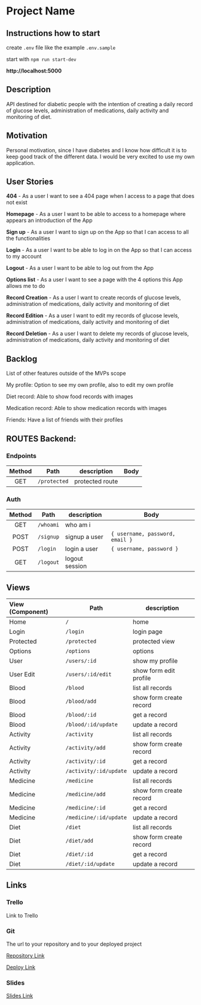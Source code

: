 # Project Name

## Instructions how to start

create `.env` file like the example `.env.sample`

start with `npm run start-dev`

**http://localhost:5000**

## Description

API destined for diabetic people with the intention of creating a daily record of glucose levels, administration of medications, daily activity and monitoring of diet.

## Motivation

Personal motivation, since I have diabetes and I know how difficult it is to keep good track of the different data. I would be very excited to use my own application.

## User Stories

**404** - As a user I want to see a 404 page when I access to a page that does not exist

**Homepage** - As a user I want to be able to access to a homepage where appears an introduction of the App 

**Sign up** - As a user I want to sign up on the App so that I can access to all the functionalities

**Login** - As a user I want to be able to log in on the App so that I can access to my account

**Logout** - As a user I want to be able to log out from the App

**Options list** - As a user I want to see a page with the 4 options this App allows me to do

**Record Creation** - As a user I want to create records of glucose levels, administration of medications, daily activity and monitoring of diet

**Record Edition** - As a user I want to edit my records of glucose levels, administration of medications, daily activity and monitoring of diet

**Record Deletion** - As a user I want to delete my records of glucose levels, administration of medications, daily activity and monitoring of diet


## Backlog

List of other features outside of the MVPs scope

My profile: Option to see my own profile, also to edit my own profile

Diet record: Able to show food records with images

Medication record: Able to show medication records with images

Friends: Have a list of friends with their profiles

## ROUTES Backend:

### Endpoints

| Method | Path         | description     | Body |
| :----: | ------------ | --------------- | ---- |
|  GET   | `/protected` | protected route |      |

### Auth

| Method | Path      | description    | Body                            |
| :----: | --------- | -------------- | ------------------------------- |
|  GET   | `/whoami` | who am i       |                                 |
|  POST  | `/signup` | signup a user  | `{ username, password, email }` |
|  POST  | `/login`  | login a user   | `{ username, password }`        |
|  GET   | `/logout` | logout session |                                 |

## Views

| View (Component) | Path                  | description             |
| :--------------- | --------------------- | --------------------    |
| Home             | `/`                   | home                    |
| Login            | `/login`              | login page              |
| Protected        | `/protected`          | protected view          |
| Options          | `/options`            | options                 |
| User             | `/users/:id`          | show my profile         |
| User Edit        | `/users/:id/edit`     | show form edit profile  |
| Blood            | `/blood`              | list all records        |
| Blood            | `/blood/add`          | show form create record |
| Blood            | `/blood/:id`          | get a record            |
| Blood            | `/blood/:id/update`   | update a record         |
| Activity         | `/activity`           | list all records        |
| Activity         | `/activity/add`       | show form create record |
| Activity         | `/activity/:id`       | get a record            |
| Activity         | `/activity/:id/update`| update a record         |
| Medicine         | `/medicine`           | list all records        |
| Medicine         | `/medicine/add`       | show form create record |
| Medicine         | `/medicine/:id`       | get a record            |
| Medicine         | `/medicine/:id/update`| update a record         |
| Diet             | `/diet`               | list all records        |
| Diet             | `/diet/add`           | show form create record |
| Diet             | `/diet/:id`           | get a record            |
| Diet             | `/diet/:id/update`    | update a record         |

 

## Links

### Trello

Link to Trello

### Git

The url to your repository and to your deployed project

[Repository Link](https://github.com/elucserr/for-sweet-people-frontend)

[Deploy Link](http://heroku.com/)

### Slides

[Slides Link](https://slides.com/elenalucas/deck/fullscreen)
